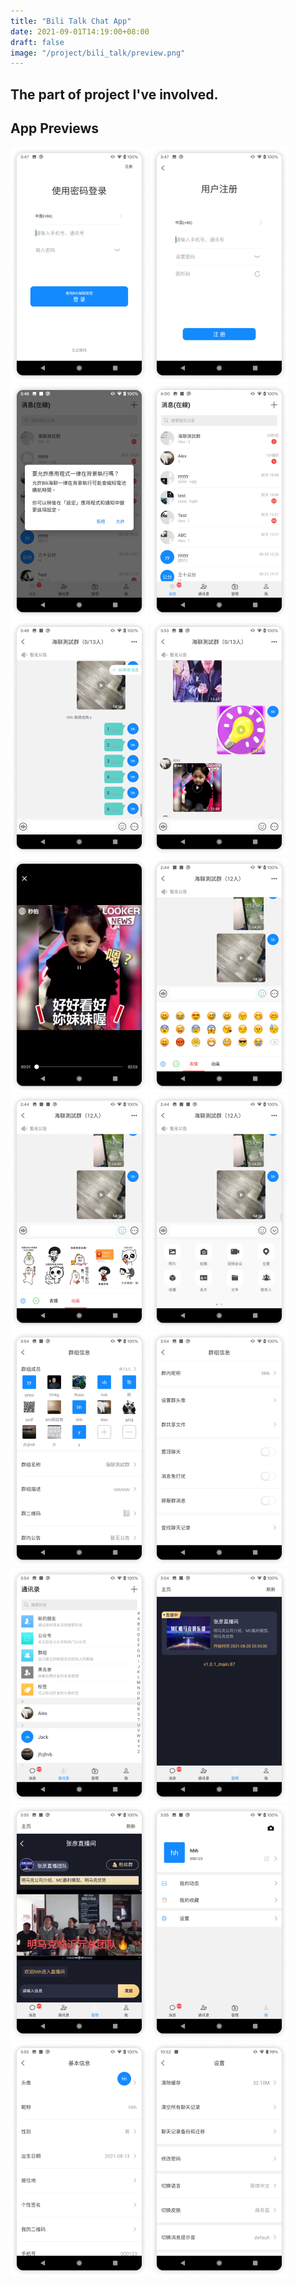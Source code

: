 ```yaml
---
title: "Bili Talk Chat App"
date: 2021-09-01T14:19:00+08:00
draft: false
image: "/project/bili_talk/preview.png"
---
```


## The part of project I've involved.

## App Previews

![](/project/bili_talk/pic_1.png)
![](/project/bili_talk/pic_2.png)
![](/project/bili_talk/pic_3.png)
![](/project/bili_talk/pic_4.png)
![](/project/bili_talk/pic_5.png)
![](/project/bili_talk/pic_6.png)
![](/project/bili_talk/pic_7.png)
![](/project/bili_talk/pic_8.png)
![](/project/bili_talk/pic_9.png)
![](/project/bili_talk/pic_10.png)
![](/project/bili_talk/pic_11.png)
![](/project/bili_talk/pic_12.png)
![](/project/bili_talk/pic_13.png)
![](/project/bili_talk/pic_14.png)
![](/project/bili_talk/pic_15.png)
![](/project/bili_talk/pic_16.png)
![](/project/bili_talk/pic_17.png)
![](/project/bili_talk/pic_18.png)